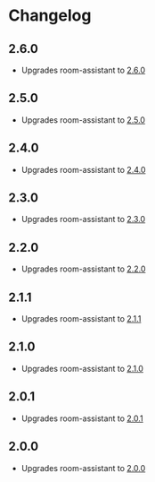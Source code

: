 # Changelog

## 2.6.0

- Upgrades room-assistant to [2.6.0](https://github.com/mKeRix/room-assistant/releases/tag/v2.6.0)

## 2.5.0

- Upgrades room-assistant to [2.5.0](https://github.com/mKeRix/room-assistant/releases/tag/v2.5.0)

## 2.4.0

- Upgrades room-assistant to [2.4.0](https://github.com/mKeRix/room-assistant/releases/tag/v2.4.0)

## 2.3.0

- Upgrades room-assistant to [2.3.0](https://github.com/mKeRix/room-assistant/releases/tag/v2.3.0)

## 2.2.0

- Upgrades room-assistant to [2.2.0](https://github.com/mKeRix/room-assistant/releases/tag/v2.2.0)

## 2.1.1

- Upgrades room-assistant to [2.1.1](https://github.com/mKeRix/room-assistant/releases/tag/v2.1.1)

## 2.1.0

- Upgrades room-assistant to [2.1.0](https://github.com/mKeRix/room-assistant/releases/tag/v2.1.0)

## 2.0.1

- Upgrades room-assistant to [2.0.1](https://github.com/mKeRix/room-assistant/releases/tag/v2.0.1)

## 2.0.0

- Upgrades room-assistant to [2.0.0](https://github.com/mKeRix/room-assistant/releases/tag/v2.0.0)
